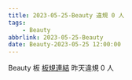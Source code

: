 ```yaml
---
title: 2023-05-25-Beauty 違規 0 人
tags:
    - Beauty
abbrlink: 2023-05-25-Beauty
date: Beauty-2023-05-25 12:00:00
---
```

Beauty 板 [板規連結](https://www.ptt.cc/bbs/Beauty/M.1630069980.A.84B.html)
昨天違規 0 人
